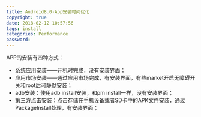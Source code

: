 ```yaml
---
title: Android8.0-App安装时间优化
copyright: true
date: 2018-02-12 10:57:56
tags: install
categories: Performance
password:
---
```


APP的安装有四种方式：

- 系统应用安装——开机时完成，没有安装界面；
- 应用市场安装——通过应用市场完成，有安装界面，有些market开启无障碍开关和root后可静默安装；
- adb安装：使用adb install安装，和pm install一样，没有安装界面；
- 第三方点击安装：点击存储在手机设备或者SD卡中的APK文件安装，通过PackageInstall处理，有安装界面；


